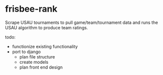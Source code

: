 # frisbee-rank

Scrape USAU tournaments to pull game/team/tournament data and runs the USAU algorithm to produce team ratings.

todo:
- functionize existing functionality
- port to django
    - plan file structure
    - create models
    - plan front end design
